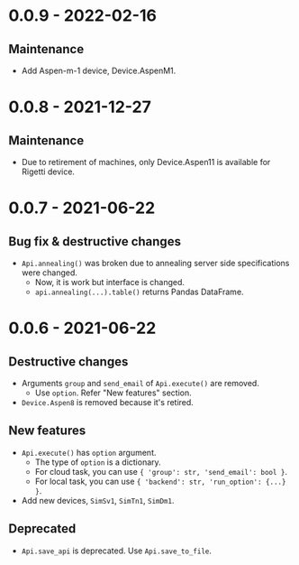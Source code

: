 # 0.0.9 - 2022-02-16
## Maintenance
- Add Aspen-m-1 device, Device.AspenM1.

# 0.0.8 - 2021-12-27
## Maintenance
- Due to retirement of machines, only Device.Aspen11 is available for Rigetti device.

# 0.0.7 - 2021-06-22
## Bug fix & destructive changes
- `Api.annealing()` was broken due to annealing server side specifications were changed.
    - Now, it is work but interface is changed.
    - `api.annealing(...).table()` returns Pandas DataFrame.

# 0.0.6 - 2021-06-22
## Destructive changes
- Arguments `group` and `send_email` of `Api.execute()` are removed.
    - Use `option`. Refer "New features" section.
- `Device.Aspen8` is removed because it's retired.

## New features
- `Api.execute()` has `option` argument.
    - The type of `option` is a dictionary.
    - For cloud task, you can use `{ 'group': str, 'send_email': bool }`.
    - For local task, you can use `{ 'backend': str, 'run_option': {...} }`.
- Add new devices, `SimSv1`, `SimTn1`, `SimDm1`.

## Deprecated
- `Api.save_api` is deprecated. Use `Api.save_to_file`.
